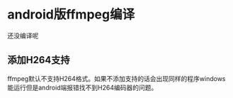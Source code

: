 # android版ffmpeg编译


还没编译呢

## 添加H264支持

ffmpeg默认不支持H264格式。如果不添加支持的话会出现同样的程序windows能运行但是android端报错找不到H264编码器的问题。
